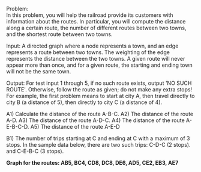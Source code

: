 Problem:  
In this problem, you will help the railroad provide its customers with information about the routes.  In particular, you will compute the distance along a certain route, the number of different routes between two towns, and the shortest route between two towns.

Input:  A directed graph where a node represents a town, and an edge represents a route between two towns.  The weighting of the edge represents the distance between the two towns.  A given route will never appear more than once, and for a given route, the starting and ending town will not be the same town.

Output: For test input 1 through 5, if no such route exists, output 'NO SUCH ROUTE'.  Otherwise, follow the route as given; do not make any extra stops!  For example, the first problem means to start at city A, then travel directly to city B (a distance of 5), then directly to city C (a distance of 4). 

A1) Calculate the distance of the route A-B-C.
A2) The distance of the route A-D.
A3) The distance of the route A-D-C.
A4) The distance of the route A-E-B-C-D.
A5) The distance of the route A-E-D



B1) The number of trips starting at C and ending at C with a maximum of 3 stops.  In the sample data below, there are two such trips: C-D-C (2 stops). and C-E-B-C (3 stops).


<b>Graph for the routes: AB5, BC4, CD8, DC8, DE6, AD5, CE2, EB3, AE7</b>
